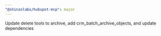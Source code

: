 ```yaml
---
"@shinzolabs/hubspot-mcp": major
---
```


Update delete tools to archive, add crm_batch_archive_objects, and update dependencies

